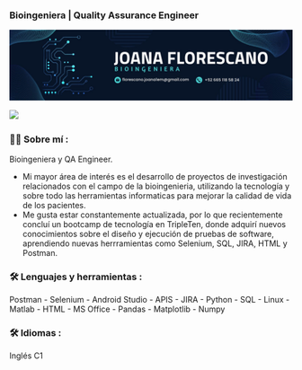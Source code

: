 
### Bioingeniera | Quality Assurance Engineer

<div id="header" align="center">
  <img decoding="async" src="https://github.com/jflorescano/jflorescano/blob/main/banner.jpg" width="800"/>
</div>

[![](https://img.shields.io/badge/LinkedIn-0077B5?style=for-the-badge&logo=linkedin&logoColor=white)](https://www.linkedin.com/in/joanaflorescano/)

 <div id="header" align="left">

### :woman_technologist: Sobre mí :
Bioingeniera y QA Engineer. 
- Mi mayor área de interés es el desarrollo de proyectos de investigación relacionados con el campo de la bioingenieria, utilizando la tecnología y sobre todo las herramientas informaticas para mejorar la calidad de vida de los pacientes. 
- Me gusta estar constantemente actualizada, por lo que recientemente concluí un bootcamp de tecnología en TripleTen, donde adquirí nuevos conocimientos sobre el diseño y ejecución de pruebas de software, aprendiendo nuevas herrramientas como Selenium, SQL, JIRA, HTML y Postman.


### :hammer_and_wrench: Lenguajes y herramientas :
Postman - Selenium - Android Studio - APIS - JIRA - Python - SQL - Linux - Matlab - HTML - MS
Office - Pandas - Matplotlib - Numpy

### :hammer_and_wrench: Idiomas :
Inglés C1

